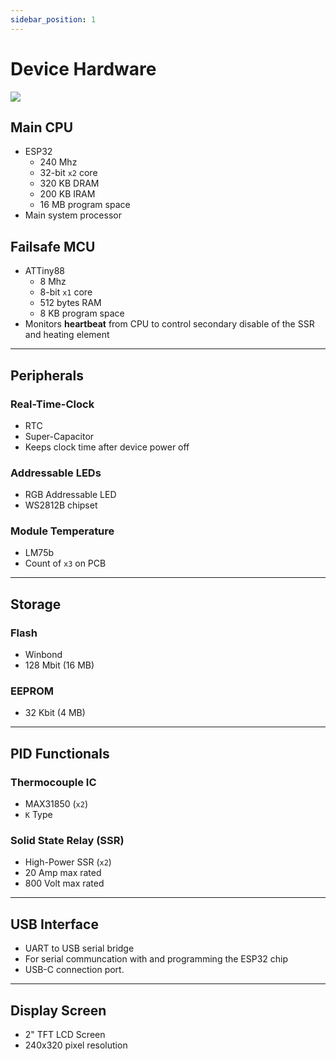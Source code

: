 ```yaml
---
sidebar_position: 1
---
```


# Device Hardware

![](/img/aerpid-lite-hp.jpg)

## Main CPU

- ESP32
  - 240 Mhz
  - 32-bit `x2` core
  - 320 KB DRAM
  - 200 KB IRAM
  - 16 MB program space
- Main system processor

## Failsafe MCU

- ATTiny88
  - 8 Mhz
  - 8-bit `x1` core
  - 512 bytes RAM
  - 8 KB program space
- Monitors **heartbeat** from CPU to control secondary disable of the SSR and heating element

---

## Peripherals

### Real-Time-Clock

- RTC
- Super-Capacitor
- Keeps clock time after device power off

### Addressable LEDs

- RGB Addressable LED
- WS2812B chipset

### Module Temperature

- LM75b
- Count of `x3` on PCB

---

## Storage

### Flash

- Winbond
- 128 Mbit (16 MB)

### EEPROM

- 32 Kbit (4 MB)

---

## PID Functionals

### Thermocouple IC

- MAX31850 (`x2`)
- `K` Type

### Solid State Relay (SSR)

- High-Power SSR (`x2`)
- 20 Amp max rated
- 800 Volt max rated

---

## USB Interface

- UART to USB serial bridge
- For serial communcation with and programming the ESP32 chip
- USB-C connection port.


---

## Display Screen

- 2" TFT LCD Screen
- 240x320 pixel resolution